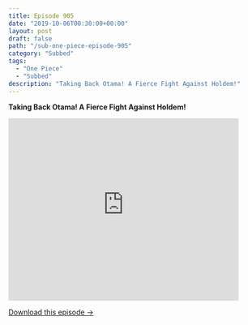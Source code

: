 ```yaml
---
title: Episode 905
date: "2019-10-06T00:30:00+00:00"
layout: post
draft: false
path: "/sub-one-piece-episode-905"
category: "Subbed"
tags:
  - "One Piece"
  - "Subbed"
description: "Taking Back Otama! A Fierce Fight Against Holdem!"
---
```


**Taking Back Otama! A Fierce Fight Against Holdem!**

<iframe width="640" height="360" src="https://www.rapidvideo.com/e/G7OQETPTMA" frameborder="0" marginwidth=0 marginheight=0 scrolling=no allowfullscreen style="max-width:90%;"></iframe>

<a href="http://ouo.io/qs/eCodkFEQ?s=https://www.rapidvideo.com/d/G7OQETPTMA" class="styled_a">Download this episode →</a>
